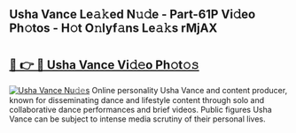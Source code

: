 ## Usha Vance Le𝚊𝚔ed N𝚞𝚍e - Part-61P Vi𝚍eo Ph𝚘tos - H𝚘t O𝚗lyf𝚊ns Le𝚊𝚔s rMjAX

# <h2><a href="http://hffu90.feru.top/?c=Usha+Vance">🔗 👉 🔴 Usha Vance Vi𝚍𝚎o Ph𝚘t𝚘𝚜</a></h2>

[![Usha Vance Nu𝚍𝚎s](https://i.imgur.com/0TWrTi3.gif)](http://hffu90.feru.top/?c=Usha+Vance)
Online personality Usha Vance and content producer, known for disseminating dance and lifestyle content through solo and collaborative dance performances and brief videos. Public figures Usha Vance can be subject to intense media scrutiny of their personal lives. 
